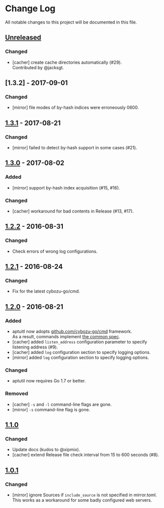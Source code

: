 # Change Log

All notable changes to this project will be documented in this file.

## [Unreleased]
### Changed
- [cacher] create cache directories automatically (#29).  
  Contributed by @jacksgt.

## [1.3.2] - 2017-09-01
### Changed
- [mirror] file modes of by-hash indices were erroneously 0600.

## [1.3.1] - 2017-08-21
### Changed
- [mirror] failed to detect by-hash support in some cases (#21).

## [1.3.0] - 2017-08-02
### Added
- [mirror] support by-hash index acquisition (#15, #16).

### Changed
- [cacher] workaround for bad contents in Release (#13, #17).

## [1.2.2] - 2016-08-31
### Changed
- Check errors of wrong log configurations.

## [1.2.1] - 2016-08-24
### Changed
- Fix for the latest cybozu-go/cmd.

## [1.2.0] - 2016-08-21
### Added
- aptuitl now adopts [github.com/cybozu-go/cmd][cmd] framework.  
  As a result, commands implement [the common spec][spec].
- [cacher] added `listen_address` configuration parameter to specify listening address (#9).
- [cacher] added `log` configuration section to specify logging options.
- [mirror] added `log` configuration section to specify logging options.

### Changed
- aptutil now requires Go 1.7 or better.

### Removed
- [cacher] `-s` and `-l` command-line flags are gone.
- [mirror] `-s` command-line flag is gone.

## [1.1.0]
### Changed
- Update docs (kudos to @xipmix).
- [cacher] extend Release file check interval from 15 to 600 seconds (#8).

## [1.0.1]
### Changed
- [mirror] ignore Sources if `include_source` is not specified in mirror.toml.  
  This works as a workaround for some badly configured web servers.


[cmd]: https://github.com/cybozu-go/cmd
[spec]: https://github.com/cybozu-go/cmd/blob/master/README.md#specifications
[Unreleased]: https://github.com/cybozu-go/aptutil/compare/v1.3.2...HEAD
[1.3.1]: https://github.com/cybozu-go/aptutil/compare/v1.3.1...v1.3.2
[1.3.1]: https://github.com/cybozu-go/aptutil/compare/v1.3.0...v1.3.1
[1.3.0]: https://github.com/cybozu-go/aptutil/compare/v1.2.2...v1.3.0
[1.2.2]: https://github.com/cybozu-go/aptutil/compare/v1.2.1...v1.2.2
[1.2.1]: https://github.com/cybozu-go/aptutil/compare/v1.2.0...v1.2.1
[1.2.0]: https://github.com/cybozu-go/aptutil/compare/v1.1.0...v1.2.0
[1.1.0]: https://github.com/cybozu-go/aptutil/compare/v1.0.1...v1.1.0
[1.0.1]: https://github.com/cybozu-go/aptutil/compare/v1.0.0...v1.0.1
